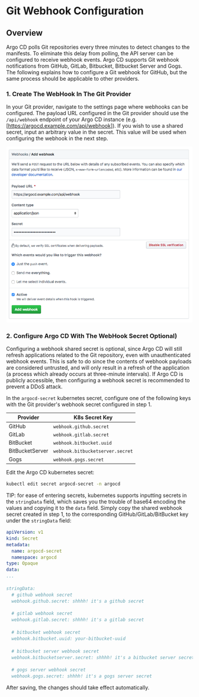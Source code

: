 # Git Webhook Configuration

## Overview

Argo CD polls Git repositories every three minutes to detect changes to the manifests. To eliminate
this delay from polling, the API server can be configured to receive webhook events. Argo CD supports
Git webhook notifications from GitHub, GitLab, Bitbucket, Bitbucket Server and Gogs. The following explains how to configure
a Git webhook for GitHub, but the same process should be applicable to other providers.

### 1. Create The WebHook In The Git Provider

In your Git provider, navigate to the settings page where webhooks can be configured. The payload
URL configured in the Git provider should use the `/api/webhook` endpoint of your Argo CD instance
(e.g. [https://argocd.example.com/api/webhook]). If you wish to use a shared secret, input an
arbitrary value in the secret. This value will be used when configuring the webhook in the next step.

![Add Webhook](../assets/webhook-config.png "Add Webhook")

### 2. Configure Argo CD With The WebHook Secret Optional)

Configuring a webhook shared secret is optional, since Argo CD will still refresh applications
related to the Git repository, even with unauthenticated webhook events. This is safe to do since
the contents of webhook payloads are considered untrusted, and will only result in a refresh of the
application (a process which already occurs at three-minute intervals). If Argo CD is publicly
accessible, then configuring a webhook secret is recommended to prevent a DDoS attack.

In the `argocd-secret` kubernetes secret, configure one of the following keys with the Git
provider's webhook secret configured in step 1.

| Provider        | K8s Secret Key                   |
|-----------------| ---------------------------------|
| GitHub          | `webhook.github.secret`          |
| GitLab          | `webhook.gitlab.secret`          |
| BitBucket       | `webhook.bitbucket.uuid`         |
| BitBucketServer | `webhook.bitbucketserver.secret` |
| Gogs            | `webhook.gogs.secret`            |

Edit the Argo CD kubernetes secret:

```bash
kubectl edit secret argocd-secret -n argocd
```

TIP: for ease of entering secrets, kubernetes supports inputting secrets in the `stringData` field,
which saves you the trouble of base64 encoding the values and copying it to the `data` field.
Simply copy the shared webhook secret created in step 1, to the corresponding
GitHub/GitLab/BitBucket key under the `stringData` field:

```yaml
apiVersion: v1
kind: Secret
metadata:
  name: argocd-secret
  namespace: argocd
type: Opaque
data:
...

stringData:
  # github webhook secret
  webhook.github.secret: shhhh! it's a github secret

  # gitlab webhook secret
  webhook.gitlab.secret: shhhh! it's a gitlab secret

  # bitbucket webhook secret
  webhook.bitbucket.uuid: your-bitbucket-uuid

  # bitbucket server webhook secret
  webhook.bitbucketserver.secret: shhhh! it's a bitbucket server secret

  # gogs server webhook secret
  webhook.gogs.secret: shhhh! it's a gogs server secret
```

After saving, the changes should take effect automatically.
